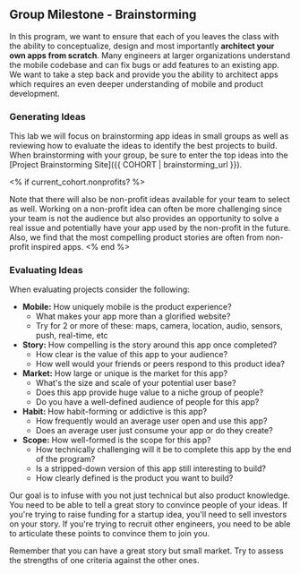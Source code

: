 ## Group Milestone - Brainstorming

In this program, we want to ensure that each of you leaves the class with the ability to conceptualize, design and most importantly **architect your own apps from scratch**. Many engineers at larger organizations understand the mobile codebase and can fix bugs or add features to an existing app. We want to take a step back and provide you the ability to architect apps which requires an even deeper understanding of mobile and product development. 

### Generating Ideas

This lab we will focus on brainstorming app ideas in small groups as well as reviewing how to evaluate the ideas to identify the best projects to build. When brainstorming with your group, be sure to enter the top ideas into the [Project Brainstorming Site]({{ COHORT | brainstorming_url }}).

<% if current_cohort.nonprofits? %>

Note that there will also be non-profit ideas available for your team to select as well. Working on a non-profit idea can often be more challenging since your team is not the audience but also provides an opportunity to solve a real issue and potentially have your app used by the non-profit in the future. Also, we find that the most compelling product stories are often from non-profit inspired apps.
<% end %>

### Evaluating Ideas

When evaluating projects consider the following:

 - **Mobile:** How uniquely mobile is the product experience?
    - What makes your app more than a glorified website? 
    - Try for 2 or more of these: maps, camera, location, audio, sensors, push, real-time, etc
 - **Story:** How compelling is the story around this app once completed?
   - How clear is the value of this app to your audience?
   - How well would your friends or peers respond to this product idea?
 - **Market:** How large or unique is the market for this app?
   - What's the size and scale of your potential user base?
   - Does this app provide huge value to a niche group of people?
   - Do you have a well-defined audience of people for this app?
 - **Habit:** How habit-forming or addictive is this app?
   - How frequently would an average user open and use this app?
   - Does an average user just consume your app or do they create?
 - **Scope:** How well-formed is the scope for this app?
   - How technically challenging will it be to complete this app by the end of the program?
   - Is a stripped-down version of this app still interesting to build?
   - How clearly defined is the product you want to build?

Our goal is to infuse with you not just technical but also product knowledge. You need to be able to tell a great story to convince people of your ideas.  If you're trying to raise funding for a startup idea, you'll need to sell investors on your story.  If you're trying to recruit other engineers, you need to be able to articulate these points to convince them to join you.

Remember that you can have a great story but small market.  Try to assess the strengths of one criteria against the other ones.
